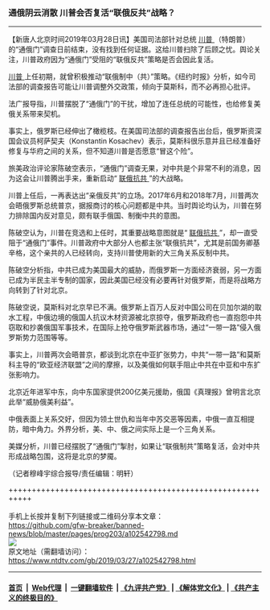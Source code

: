 ### 通俄阴云消散 川普会否复活“联俄反共”战略？
------------------------

<div class="post_content" itemprop="articleBody">
 <p>
  【新唐人北京时间2019年03月28日讯】美国司法部针对总统
  <a href="https://www.ntdtv.com/gb/川普.htm">
   川普
  </a>
  （特朗普）的“通俄门”调查日前结束，没有找到任何证据。这给川普扫除了后顾之忧。舆论关注，川普政府因为“通俄门”受阻的“联俄反共”策略是否会因此复活。
 </p>
 <p>
  <a href="https://www.ntdtv.com/gb/川普.htm">
   川普
  </a>
  上任初期，就曾积极推动“联俄制中（共）”策略。《纽约时报》分析，如今司法部的调查报告可能让川普调整外交政策，倾向于莫斯科，而不必再担心批评。
 </p>
 <p>
  法广报导指，川普摆脱了“通俄门”的干扰，增加了连任总统的可能性，也给修复美俄关系带来契机。
 </p>
 <p>
  事实上，俄罗斯已经伸出了橄榄枝。在美国司法部的调查报告出台后，俄罗斯资深国会议员柯萨契夫（Konstantin Kosachev）表示，莫斯科很乐意并且已经准备好修复与华府之间的关系，但不知道川普是否愿意“冒这个险”。
 </p>
 <p>
  旅美政治评论家陈破空表示，“通俄门”调查无果，对中共是个非常不利的消息，因为这会让川普腾出手来，重新启动“
  <a href="https://www.ntdtv.com/gb/联俄抗共.htm">
   联俄抗共
  </a>
  ”的大战略。
 </p>
 <p>
  川普上任后，一再表达出“亲俄反共”的立场。2017年6月和2018年7月，川普两次会晤俄罗斯总统普京，据报商讨的核心问题都是中共。当时舆论均认为，川普在努力排除国内反对意见，颇有联手俄国、制衡中共的意图。
 </p>
 <p>
  陈破空认为，川普在竞选和上任时，其重要战略意图就是“
  <a href="https://www.ntdtv.com/gb/联俄抗共.htm">
   联俄抗共
  </a>
  ”，却一直受阻于“通俄门”事件。川普政府中大部分人也都主张“联俄抗共”，尤其是前国务卿基辛格，这个亲共的人已经转向，支持川普使用新的大三角关系反制中共。
 </p>
 <p>
  陈破空分析指，中共已成为美国最大的威胁，而俄罗斯一方面经济衰弱，另一方面已成为半民主半专制的国家，因此美国已经没有必要再针对俄罗斯，而是将战略方向转到了针对北京。
 </p>
 <p>
  陈破空说，莫斯科对北京早已不满。俄罗斯上百万人反对中国公司在贝加尔湖的取水工程，中俄边境的俄国人抗议木材资源被北京掠夺，俄罗斯政府也一直抱怨中共窃取和抄袭俄国军事技术，在国际上抢夺俄罗斯武器市场，通过“一带一路”侵入俄罗斯势力范围等等。
 </p>
 <p>
  事实上，川普两次会晤普京，都谈到北京在中亚扩张势力，中共“一带一路”和莫斯科主导的“欧亚经济联盟”之间的摩擦，以及美俄如何联手阻止中共在中亚和中东扩张影响力。
 </p>
 <p>
  北京近年进军中东，向中东国家提供200亿美元援助，俄国《真理报》曾明言北京此举“威胁俄美利益”。
 </p>
 <p>
  中俄表面上关系交好，但因为领土世仇和当年中苏交恶等因素，中俄一直互相提防，暗中角力。外界分析，美、中、俄之间实际上是一个三角关系。
 </p>
 <p>
  美媒分析，川普已经摆脱了“通俄门”掣肘，如果让“联俄制共”策略复活，会对中共形成战略包围，这将是北京的梦魇。
 </p>
 <p>
  （记者穆峰宇综合报导/责任编辑：明轩）
 </p>
 <div class="single_ad">
 </div>
</div>

+++++++++++++++++++++++++++++++++++++++++++++++++++++++++++<br/><br/>
手机上长按并复制下列链接或二维码分享本文章：<br/>
https://github.com/gfw-breaker/banned-news/blob/master/pages/prog203/a102542798.md <br/>
<a href='https://github.com/gfw-breaker/banned-news/blob/master/pages/prog203/a102542798.md'><img src='https://github.com/gfw-breaker/banned-news/blob/master/pages/prog203/a102542798.md.png'/></a> <br/>
原文地址（需翻墙访问）：https://www.ntdtv.com/gb/2019/03/27/a102542798.html


------------------------
#### [首页](https://github.com/gfw-breaker/banned-news/blob/master/README.md) &nbsp;|&nbsp; [Web代理](https://github.com/labour-camp/helloworld) &nbsp;|&nbsp; [一键翻墙软件](https://github.com/gfw-breaker/nogfw/blob/master/README.md) &nbsp;| [《九评共产党》](https://github.com/gfw-breaker/9ping.md/blob/master/README.md#九评之一评共产党是什么) | [《解体党文化》](https://github.com/gfw-breaker/jtdwh.md/blob/master/README.md) | [《共产主义的终极目的》](https://github.com/gfw-breaker/gczydzjmd.md/blob/master/README.md)

